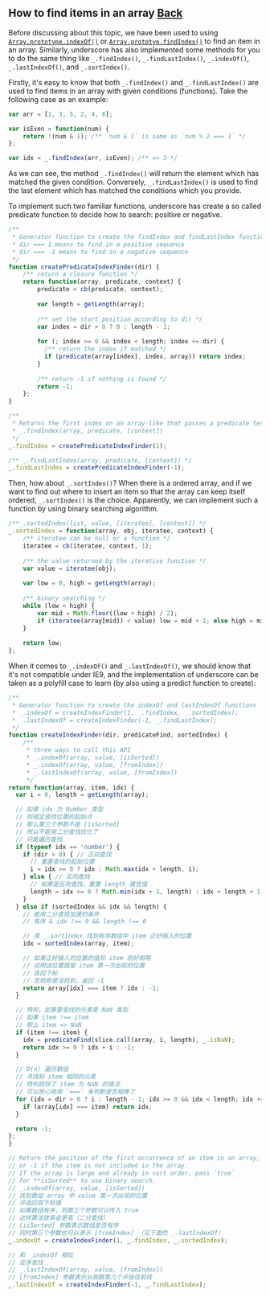## How to find items in an array [Back](./../underscore.md)

Before discussing about this topic, we have been used to using [`Array.prototype.indexOf()`](https://developer.mozilla.org/en-US/docs/Web/JavaScript/Reference/Global_Objects/Array/indexOf) or [`Array.prototye.findIndex()`](https://developer.mozilla.org/en-US/docs/Web/JavaScript/Reference/Global_Objects/Array/findIndex) to find an item in an array. Similarly, underscore has also implemented some methods for you to do the same thing like `_.findIndex()`, `_.findLastIndex()`, `_.indexOf()`, `_.lastIndexOf()`, and `_.sortIndex()`.

Firstly, it's easy to know that both `_.findIndex()` and `_.findLastIndex()` are used to find items in an array with given conditions (functions). Take the following case as an example:

```js
var arr = [1, 3, 5, 2, 4, 6];

var isEven = function(num) {
    return !(num & 1); /** `num & 1` is same as `num % 2 === 1` */
};

var idx = _.findIndex(arr, isEven); /** => 3 */
```

As we can see, the method `_.findIndex()` will return the element which has matched the given condition. Conversely, `_.findLastIndex()` is used to find the last element which has matched the conditions which you provide.

To implement such two familiar functions, underscore has create a so called predicate function to decide how to search: positive or negative.

```js
/**
 * Generator function to create the findIndex and findLastIndex functions
 * dir === 1 means to find in a positive sequence
 * dir === -1 means to find in a negative sequence
 */
function createPredicateIndexFinder(dir) {
    /** return a closure function */
    return function(array, predicate, context) {
        predicate = cb(predicate, context);
        
        var length = getLength(array);
        
        /** set the start position according to dir */
        var index = dir > 0 ? 0 : length - 1;
        
        for (; index >= 0 && index < length; index += dir) {
          /** return the index if matched */
          if (predicate(array[index], index, array)) return index;
        }
        
        /** return -1 if nothing is found */
        return -1;
    };
}

/**
 * Returns the first index on an array-like that passes a predicate test
 * _.findIndex(array, predicate, [context])
 */
_.findIndex = createPredicateIndexFinder(1);

/** _.findLastIndex(array, predicate, [context]) */
_.findLastIndex = createPredicateIndexFinder(-1);
```

Then, how about `_.sortIndex()`? When there is a ordered array, and if we want to find out where to insert an item so that the array can keep itself ordered, `_.sortIndex()` is the choice. Apparently, we can implement such a function by using binary searching algorithm.

```js
/**_.sortedIndex(list, value, [iteratee], [context]) */
_.sortedIndex = function(array, obj, iteratee, context) {
    /** iteratee can be null or a function */
    iteratee = cb(iteratee, context, 1);
    
    /** the value returned by the iterative function */
    var value = iteratee(obj);
    
    var low = 0, high = getLength(array);
    
    /** binary searching */
    while (low < high) {
        var mid = Math.floor((low + high) / 2);
        if (iteratee(array[mid]) < value) low = mid + 1; else high = mid;
    }
    
    return low;
};
```

When it comes to `_.indexOf()` and `_.lastIndexOf()`, we should know that it's not compatible under IE9, and the implementation of underscore can be taken as a polyfill case to learn (by also using a predict function to create):

```js
/**
 * Generator function to create the indexOf and lastIndexOf functions
 * _.indexOf = createIndexFinder(1, _.findIndex, _.sortedIndex);
 * _.lastIndexOf = createIndexFinder(-1, _.findLastIndex);
 */
function createIndexFinder(dir, predicateFind, sortedIndex) {
    /**
     * three ways to call this API
     * _.indexOf(array, value, [isSorted]) 
     * _.indexOf(array, value, [fromIndex]) 
     * _.lastIndexOf(array, value, [fromIndex]) 
     */
return function(array, item, idx) {
  var i = 0, length = getLength(array);

  // 如果 idx 为 Number 类型
  // 则规定查找位置的起始点
  // 那么第三个参数不是 [isSorted]
  // 所以不能用二分查找优化了
  // 只能遍历查找
  if (typeof idx == 'number') {
    if (dir > 0) { // 正向查找
      // 重置查找的起始位置
      i = idx >= 0 ? idx : Math.max(idx + length, i);
    } else { // 反向查找
      // 如果是反向查找，重置 length 属性值
      length = idx >= 0 ? Math.min(idx + 1, length) : idx + length + 1;
    }
  } else if (sortedIndex && idx && length) {
    // 能用二分查找加速的条件
    // 有序 & idx !== 0 && length !== 0

    // 用 _.sortIndex 找到有序数组中 item 正好插入的位置
    idx = sortedIndex(array, item);

    // 如果正好插入的位置的值和 item 刚好相等
    // 说明该位置就是 item 第一次出现的位置
    // 返回下标
    // 否则即是没找到，返回 -1
    return array[idx] === item ? idx : -1;
  }

  // 特判，如果要查找的元素是 NaN 类型
  // 如果 item !== item
  // 那么 item => NaN
  if (item !== item) {
    idx = predicateFind(slice.call(array, i, length), _.isNaN);
    return idx >= 0 ? idx + i : -1;
  }

  // O(n) 遍历数组
  // 寻找和 item 相同的元素
  // 特判排除了 item 为 NaN 的情况
  // 可以放心地用 `===` 来判断是否相等了
  for (idx = dir > 0 ? i : length - 1; idx >= 0 && idx < length; idx += dir) {
    if (array[idx] === item) return idx;
  }

  return -1;
};
}

// Return the position of the first occurrence of an item in an array,
// or -1 if the item is not included in the array.
// If the array is large and already in sort order, pass `true`
// for **isSorted** to use binary search.
// _.indexOf(array, value, [isSorted]) 
// 找到数组 array 中 value 第一次出现的位置
// 并返回其下标值
// 如果数组有序，则第三个参数可以传入 true
// 这样算法效率会更高（二分查找）
// [isSorted] 参数表示数组是否有序
// 同时第三个参数也可以表示 [fromIndex] （见下面的 _.lastIndexOf）
_.indexOf = createIndexFinder(1, _.findIndex, _.sortedIndex);

// 和 _indexOf 相似
// 反序查找
// _.lastIndexOf(array, value, [fromIndex]) 
// [fromIndex] 参数表示从倒数第几个开始往前找
_.lastIndexOf = createIndexFinder(-1, _.findLastIndex);
```


